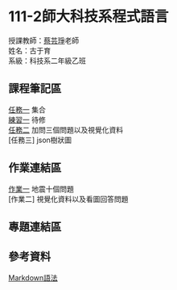 # 111-2師大科技系程式語言
授課教師：[蔡芸琤](https://github.com/pecu/PL)老師\
姓名：古于育\
系級：科技系二年級乙班
## 課程筆記區
[任務一](https://github.com/kuyuyu/PL/blob/main/Task1/Task%201.ipynb) 集合\
[練習一](https://github.com/kuyuyu/PL/blob/main/practice1/practice1.ipynb) 待修\
[任務二](https://github.com/kuyuyu/PL/blob/main/Task2/Task2.ipynb) 加問三個問題以及視覺化資料\
[任務三] json樹狀圖
## 作業連結區
[作業一](https://github.com/kuyuyu/PL/blob/main/HW1/HW1.ipynb) 地震十個問題\
[作業二] 視覺化資料以及看圖回答問題
## 專題連結區
## 參考資料
[Markdown語法](https://markdown.tw/#link)
